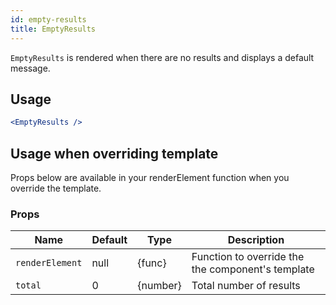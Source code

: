 ```yaml
---
id: empty-results
title: EmptyResults
---
```


`EmptyResults` is rendered when there are no results and displays a default message.

## Usage

```jsx
<EmptyResults />
```

## Usage when overriding template

Props below are available in your renderElement function when you override the template.

### Props

| Name              | Default       | Type      | Description             |
| ------------------|---------------| ----------|-------------------------|
| ``renderElement`` | null          | {func}    | Function to override the the component's template |
| ``total``         | 0             | {number}  | Total number of results |
